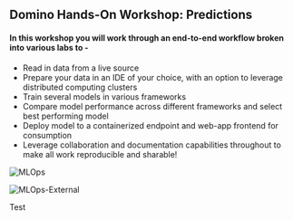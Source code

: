 ## Domino Hands-On Workshop: Predictions

#### In this workshop you will work through an end-to-end workflow broken into various labs to -

* Read in data from a live source
* Prepare your data in an IDE of your choice, with an option to leverage distributed computing clusters
* Train several models in various frameworks
* Compare model performance across different frameworks and select best performing model
* Deploy model to a containerized endpoint and web-app frontend for consumption
* Leverage collaboration and documentation capabilities throughout to make all work reproducible and sharable!

![MLOps](https://github.com/dominopetter/MLOps-Best-Practices/blob/0b5b2dc73cf57f75f8972bcffa221824841aeb2c/mlops.jpg?raw=true)

![MLOps-External](https://ml-ops.org/img/mlops-loop-en.jpg)

Test
